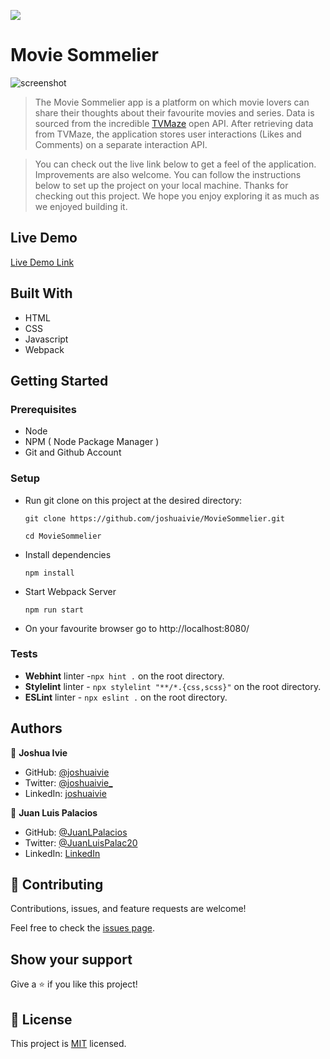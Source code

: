 ![](https://img.shields.io/badge/Microverse-blueviolet)

# Movie Sommelier

![screenshot](./src/images/movie-sommelier.gif)

> The Movie Sommelier app is a platform on which movie lovers can share their thoughts about their favourite movies and series. Data is sourced from the incredible [TVMaze](https://www.tvmaze.com/api) open API. After retrieving data from TVMaze, the application stores user interactions (Likes and Comments) on a separate interaction API.

> You can check out the live link below to get a feel of the application. Improvements are also welcome. You can follow the instructions below to set up the project on your local machine. Thanks for checking out this project. We hope you enjoy exploring it as much as we enjoyed building it.

## Live Demo

[Live Demo Link](https://joshuaivie.github.io/MovieSommelier/)

## Built With

- HTML
- CSS
- Javascript
- Webpack

## Getting Started

### Prerequisites

- Node
- NPM ( Node Package Manager )
- Git and Github Account

### Setup

- Run git clone on this project at the desired directory:
  ```
  git clone https://github.com/joshuaivie/MovieSommelier.git
  ```
  ```
  cd MovieSommelier
  ```
- Install dependencies

  ```
  npm install
  ```

- Start Webpack Server
  ```
  npm run start
  ```
- On your favourite browser go to http://localhost:8080/

### Tests

- **Webhint** linter -`npx hint .` on the root directory.
- **Stylelint** linter - `npx stylelint "**/*.{css,scss}"` on the root directory.
- **ESLint** linter - `npx eslint .` on the root directory.

## Authors

👤 **Joshua Ivie**

- GitHub: [@joshuaivie](https://github.com/joshuaivie)
- Twitter: [@joshuaivie\_](https://twitter.com/joshuaivie_)
- LinkedIn: [joshuaivie](https://linkedin.com/in/joshuaivie)

👤 **Juan Luis Palacios**

- GitHub: [@JuanLPalacios](https://github.com/JuanLPalacios)
- Twitter: [@JuanLuisPalac20](https://twitter.com/twitterhandle)
- LinkedIn: [LinkedIn](https://www.linkedin.com/in/juan-luis-palacios-p%C3%A9rez-95b39a228/)

## 🤝 Contributing

Contributions, issues, and feature requests are welcome!

Feel free to check the [issues page](https://github.com/joshuaivie/MovieSommelier/issues).

## Show your support

Give a ⭐️ if you like this project!

## 📝 License

This project is [MIT](./MIT.md) licensed.
